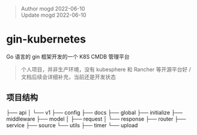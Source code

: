 > Author mogd 2022-06-10
> \
> Update mogd 2022-06-10

# gin-kubernetes

Go 语言的 gin 框架开发的一个 K8S CMDB 管理平台

> 个人项目，并非生产环境，没有 kubesphere 和 Rancher 等开源平台好
> /
> 文档后续会详细补充，当前还是开发状态

## 项目结构

├── api
│   └── v1
├── config
├── docs
├── global
├── initialize
├── middleware
├── model
│   ├── request
│   └── response
├── router
├── service
├── source
└── utils
    ├── timer
    └── upload